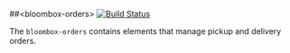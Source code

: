
##&lt;bloombox-orders&gt;  [![Build Status](https://buildbot.hq.mm-corp.systems/jenkins/buildStatus/icon?job=Bloombox/elements/bloombox-orders)](https://buildbot.hq.mm-corp.systems/jenkins/job/Bloombox/elements/bloombox-orders)

The `bloombox-orders` contains elements that manage pickup and delivery orders.

